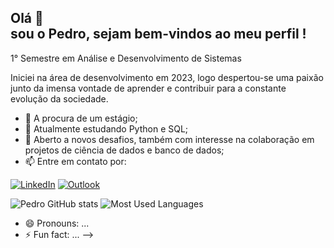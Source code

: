 ## Olá 👋 <br> sou o Pedro, sejam bem-vindos ao meu perfil !

1° Semestre em Análise e Desenvolvimento de Sistemas

Iniciei na área de desenvolvimento em 2023, logo despertou-se uma paixão junto da imensa vontade de aprender
e contribuir para a constante evolução da sociedade.

- 🔭 A procura de um estágio;
- 🌱 Atualmente estudando Python e SQL;
- 👨 Aberto a novos desafios, também com interesse na colaboração em projetos de ciência de dados e banco de dados;
- 📫 Entre em contato por:

[![LinkedIn](https://img.shields.io/badge/LinkedIn-0077B5?style=for-the-badge&logo=linkedin&logoColor=white)](https://www.linkedin.com/in/pedro-h-cervinski-uchoa-4408761a4/)
[![Outlook](https://img.shields.io/badge/Microsoft_Outlook-0078D4?style=for-the-badge&logo=microsoft-outlook&logoColor=white)](mailto:pedro.cervinski@outlook.com)

![Pedro GitHub stats](https://github-readme-stats.vercel.app/api?username=UchoaDev&show_icons=true&theme=gotham)
![Most Used Languages](https://github-readme-stats.vercel.app/api/top-langs/?username=UchoaDev&layout=compact&theme=gotham)
- 😄 Pronouns: ...
- ⚡ Fun fact: ...
-->
